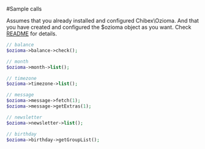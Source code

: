 #Sample calls

Assumes that you already installed and configured Chibex\Ozioma. And that you have created and
configured the $ozioma object as you want. Check [README](README.md) for details.

``` php
// balance
$ozioma->balance->check();

// month
$ozioma->month->list();

// timezone
$ozioma->timezone->list();

// message
$ozioma->message->fetch(1);
$ozioma->message->getExtras(1);

// newsletter
$ozioma->newsletter->list();

// birthday
$ozioma->birthday->getGroupList();

```
